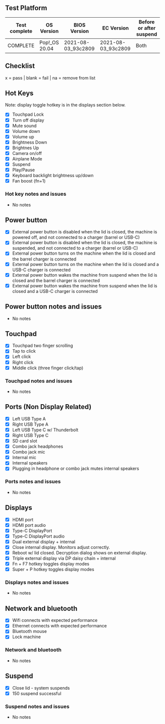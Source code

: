 
## Test Platform

| Test complete | OS Version     | BIOS Version        | EC Version           | Before or after suspend |
| ------------- | -------------- | ------------------- | -------------------- | ----------------------- |
| COMPLETE      | Pop!\_OS 20.04 | 2021-08-03\_93c2809 | 2021-08-03\_93c2809  | Both                    |

## Checklist
x = pass | blank = fail | na = remove from list

## Hot Keys

Note: display toggle hotkey is in the displays section below.

- [x] Touchpad Lock
- [x] Turn off display
- [x] Mute sound
- [x] Volume down
- [x] Volume up
- [x] Brightness Down
- [x] Brightnes Up
- [x] Camera on/off
- [x] Airplane Mode
- [x] Suspend
- [x] Play/Pause
- [x] Keyboard backlight brightness up/down
- [x] Fan boost (fn+1)

### Hot key notes and issues

- No notes

## Power button

- [x] External power button is disabled when the lid is closed, the machine is powered off, and not connected to a charger (barrel or USB-C)
- [x] External power button is disabled when the lid is closed, the machine is suspended, and not connected to a charger (barrel or USB-C)
- [x] External power button turns on the machine when the lid is closed and the barrel charger is connected
- [x] External power button turns on the machine when the lid is closed and a USB-C charger is connected
- [x] External power button wakes the machine from suspend when the lid is closed and the barrel charger is connected
- [x] External power button wakes the machine from suspend when the lid is closed and a USB-C charger is connected

## Power button notes and issues

- No notes

## Touchpad

- [x] Touchpad two finger scrolling 
- [x] Tap to click
- [x] Left click
- [x] Right click
- [x] Middle click (three finger click/tap)

### Touchpad notes and issues

- No notes

## Ports (Non Display Related)

- [x] Left USB Type A
- [x] Right USB Type A
- [x] Left USB Type C w/ Thunderbolt
- [x] Right USB Type C
- [x] SD card slot
- [x] Combo jack headphones
- [x] Combo jack mic
- [x] Internal mic
- [x] Internal speakers
- [x] Plugging in headphone or combo jack mutes internal speakers

### Ports notes and issues

- No notes

## Displays

- [x] HDMI port
- [x] HDMI port audio
- [x] Type-C DisplayPort
- [x] Type-C DisplayPort audio
- [x] Dual external display + internal
- [x] Close internal display. Monitors adjust correctly.
- [x] Reboot w/ lid closed. Decryption dialog shows on external display.
- [x] Triple external display via DP daisy chain + internal
- [x] Fn + F7 hotkey toggles display modes
- [x] Super + P hotkey toggles display modes

### Displays notes and issues

- No notes

## Network and bluetooth

- [x] Wifi connects with expected performance
- [x] Ethernet connects with expected performance
- [x] Bluetooth mouse
- [x] Lock machine

### Network and bluetooth

- No notes

## Suspend

- [x] Close lid - system suspends
- [x] 150 suspend successful

### Suspend notes and issues

- No notes
